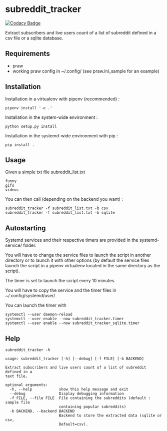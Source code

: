 # subreddit_tracker

[![Codacy Badge](https://api.codacy.com/project/badge/Grade/5fbad580efe24b898e80ec7cd64345c9)](https://app.codacy.com/app/dbeley/subreddit_tracker?utm_source=github.com&utm_medium=referral&utm_content=dbeley/subreddit_tracker&utm_campaign=Badge_Grade_Dashboard)

Extract subscribers and live users count of a list of subreddit defined in a csv file or a sqlite database.

## Requirements

- praw
- working praw config in ~/.config/ (see praw.ini_sample for an example)

## Installation

Installation in a virtualenv with pipenv (recommended) :

```
pipenv install '-e .'
```

Installation in the system-wide environment :

```
python setup.py install
```

Installation in the systemd-wide environment with pip :

```
pip install .
```


## Usage

Given a simple txt file subreddit_list.txt

```
funny
gifs
videos
```

You can then call (depending on the backend you want) :

```
subreddit_tracker -f subreddit_list.txt -b csv
subreddit_tracker -f subreddit_list.txt -b sqlite
```

## Autostarting

Systemd services and their respective timers are provided in the systemd-service/ folder.

You will have to change the service files to launch the script in another directory or to launch it with other options (by default the service files launch the script in a pipenv virtualenv located in the same directory as the script).

The timer is set to launch the script every 10 minutes.

You will have to copy the service and the timer files in ~/.config/systemd/user/

You can launch the timer with

```
systemctl --user daemon-reload
systemctl --user enable --now subreddit_tracker.timer
systemctl --user enable --now subreddit_tracker_sqlite.timer
```

## Help

```
subreddit_tracker -h
```

```
usage: subreddit_tracker [-h] [--debug] [-f FILE] [-b BACKEND]

Extract subscribers and live users count of a list of subreddit defined in a
text file.

optional arguments:
  -h, --help            show this help message and exit
  --debug               Display debugging information
  -f FILE, --file FILE  File containing the subreddits (default : sample file
                        containing popular subreddits)
  -b BACKEND, --backend BACKEND
                        Backend to store the extracted data (sqlite or csv,
                        Default=csv).
```

